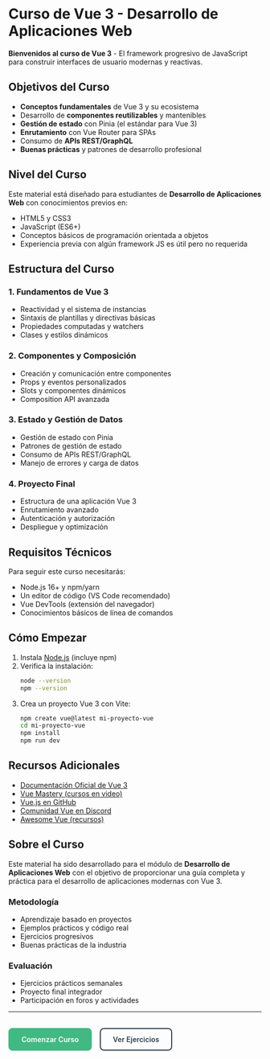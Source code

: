 # Curso de Vue 3 - Desarrollo de Aplicaciones Web

**Bienvenidos al curso de Vue 3** - El framework progresivo de JavaScript para construir interfaces de usuario modernas y reactivas.

## Objetivos del Curso

- **Conceptos fundamentales** de Vue 3 y su ecosistema
- Desarrollo de **componentes reutilizables** y mantenibles
- **Gestión de estado** con Pinia (el estándar para Vue 3)
- **Enrutamiento** con Vue Router para SPAs
- Consumo de **APIs REST/GraphQL**
- **Buenas prácticas** y patrones de desarrollo profesional

## Nivel del Curso

Este material está diseñado para estudiantes de **Desarrollo de Aplicaciones Web** con conocimientos previos en:

- HTML5 y CSS3
- JavaScript (ES6+)
- Conceptos básicos de programación orientada a objetos
- Experiencia previa con algún framework JS es útil pero no requerida

## Estructura del Curso

### 1. Fundamentos de Vue 3
- Reactividad y el sistema de instancias
- Sintaxis de plantillas y directivas básicas
- Propiedades computadas y watchers
- Clases y estilos dinámicos

### 2. Componentes y Composición
- Creación y comunicación entre componentes
- Props y eventos personalizados
- Slots y componentes dinámicos
- Composition API avanzada

### 3. Estado y Gestión de Datos
- Gestión de estado con Pinia
- Patrones de gestión de estado
- Consumo de APIs REST/GraphQL
- Manejo de errores y carga de datos

### 4. Proyecto Final
- Estructura de una aplicación Vue 3
- Enrutamiento avanzado
- Autenticación y autorización
- Despliegue y optimización

## Requisitos Técnicos

Para seguir este curso necesitarás:

- Node.js 16+ y npm/yarn
- Un editor de código (VS Code recomendado)
- Vue DevTools (extensión del navegador)
- Conocimientos básicos de línea de comandos

## Cómo Empezar

1. Instala [Node.js](https://nodejs.org/) (incluye npm)
2. Verifica la instalación:
   ```bash
   node --version
   npm --version
   ```
3. Crea un proyecto Vue 3 con Vite:
   ```bash
   npm create vue@latest mi-proyecto-vue
   cd mi-proyecto-vue
   npm install
   npm run dev
   ```

## Recursos Adicionales

- [Documentación Oficial de Vue 3](https://vuejs.org/)
- [Vue Mastery (cursos en video)](https://www.vuemastery.com/)
- [Vue.js en GitHub](https://github.com/vuejs/core)
- [Comunidad Vue en Discord](https://vue.land/)
- [Awesome Vue (recursos)](https://github.com/vuejs/awesome-vue)

## Sobre el Curso

Este material ha sido desarrollado para el módulo de **Desarrollo de Aplicaciones Web** con el objetivo de proporcionar una guía completa y práctica para el desarrollo de aplicaciones modernas con Vue 3.

### Metodología

- Aprendizaje basado en proyectos
- Ejemplos prácticos y código real
- Ejercicios progresivos
- Buenas prácticas de la industria

### Evaluación

- Ejercicios prácticos semanales
- Proyecto final integrador
- Participación en foros y actividades

---

<div class="cta-buttons">
  <a href="/fundamentos/introduccion" class="button primary">Comenzar Curso</a>
  <a href="/proyecto/ejercicios" class="button secondary">Ver Ejercicios</a>
</div>

<style>
.cta-buttons {
  margin: 2rem 0;
  display: flex;
  gap: 1rem;
  flex-wrap: wrap;
}

.cta-buttons .button {
  display: inline-flex;
  align-items: center;
  justify-content: center;
  padding: 0.75rem 1.5rem;
  border-radius: 0.5rem;
  font-weight: 600;
  text-decoration: none;
  transition: all 0.2s ease;
}

.cta-buttons .primary {
  background-color: #42b983;
  color: white;
  border: 2px solid #42b983;
}

.cta-buttons .primary:hover {
  background-color: #3aa876;
  border-color: #3aa876;
  transform: translateY(-2px);
  box-shadow: 0 4px 12px rgba(66, 185, 131, 0.3);
}

.cta-buttons .secondary {
  background-color: transparent;
  color: #2c3e50;
  border: 2px solid #2c3e50;
}

.cta-buttons .secondary:hover {
  background-color: #f8f9fa;
  transform: translateY(-2px);
  box-shadow: 0 4px 12px rgba(44, 62, 80, 0.1);
}

@media (max-width: 768px) {
  .cta-buttons {
    flex-direction: column;
  }
  
  .cta-buttons .button {
    width: 100%;
  }
}
</style>